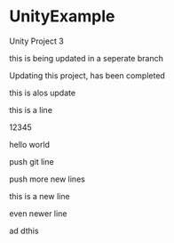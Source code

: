 # UnityExample
Unity Project 3

this is being updated in a seperate branch 

Updating this project, has been completed 

this is alos update

this is a line 

12345


hello world 



push git line 

push more new lines 


this is a new line 

even newer line 

ad dthis 
